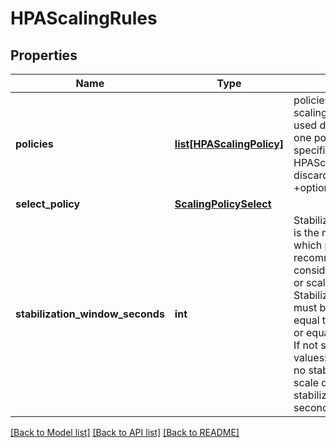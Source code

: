 # HPAScalingRules

## Properties
Name | Type | Description | Notes
------------ | ------------- | ------------- | -------------
**policies** | [**list[HPAScalingPolicy]**](HPAScalingPolicy.md) | policies is a list of potential scaling polices which can be used during scaling. At least one policy must be specified, otherwise the HPAScalingRules will be discarded as invalid +optional | [optional] 
**select_policy** | [**ScalingPolicySelect**](ScalingPolicySelect.md) |  | [optional] 
**stabilization_window_seconds** | **int** | StabilizationWindowSeconds is the number of seconds for which past recommendations should be considered while scaling up or scaling down. StabilizationWindowSeconds must be greater than or equal to zero and less than or equal to 3600 (one hour). If not set, use the default values: For scale up: 0 (i.e. no stabilization is done). For scale down: 300 (i.e. the stabilization window is 300 seconds long). +optional | [optional] 

[[Back to Model list]](../README.md#documentation-for-models) [[Back to API list]](../README.md#documentation-for-api-endpoints) [[Back to README]](../README.md)


